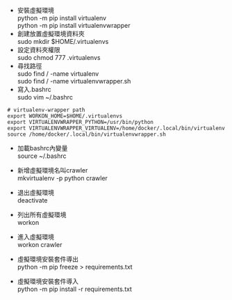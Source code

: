 - 安裝虛擬環境  
python -m pip install virtualenv  
python -m pip install virtualenvwrapper  
- 創建放置虛擬環境資料夾  
sudo mkdir $HOME/.virtualenvs  
- 設定資料夾權限  
sudo chmod 777 .virtualenvs  
- 尋找路徑  
sudo find / -name virtualenv  
sudo find / -name virtualenvwrapper.sh  
- 寫入.bashrc  
sudo vim ~/.bashrc
```
# virtualenv-wrapper path
export WORKON_HOME=$HOME/.virtualenvs
export VIRTUALENVWRAPPER_PYTHON=/usr/bin/python
export VIRTUALENVWRAPPER_VIRTUALENV=/home/docker/.local/bin/virtualenv
source /home/docker/.local/bin/virtualenvwrapper.sh  
```
- 加載bashrc內變量  
source ~/.bashrc  

- 新增虛擬環境名叫crawler  
mkvirtualenv -p python crawler  

- 退出虛擬環境  
deactivate  

- 列出所有虛擬環境  
workon  

- 進入虛擬環境  
workon crawler  

- 虛擬環境安裝套件導出  
python -m pip freeze > requirements.txt  

- 虛擬環境安裝套件導入  
python -m pip install -r requirements.txt  
 
